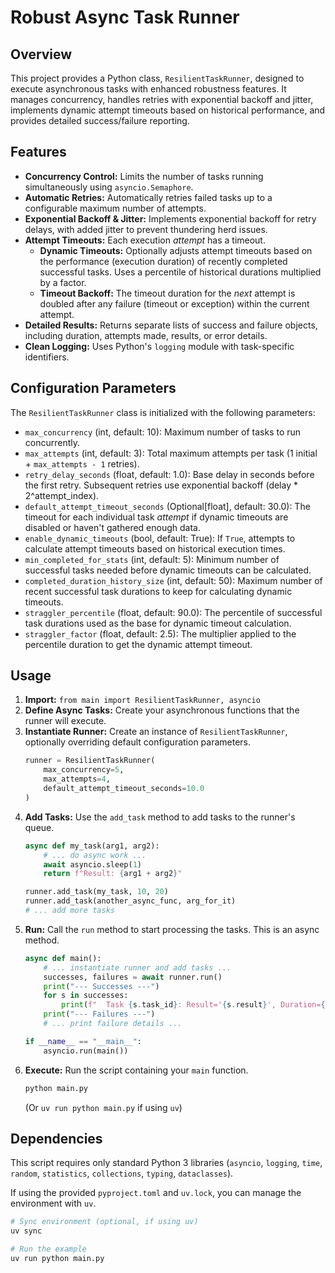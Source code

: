 # Robust Async Task Runner

## Overview

This project provides a Python class, `ResilientTaskRunner`, designed to execute asynchronous tasks with enhanced robustness features. It manages concurrency, handles retries with exponential backoff and jitter, implements dynamic attempt timeouts based on historical performance, and provides detailed success/failure reporting.

## Features

*   **Concurrency Control:** Limits the number of tasks running simultaneously using `asyncio.Semaphore`.
*   **Automatic Retries:** Automatically retries failed tasks up to a configurable maximum number of attempts.
*   **Exponential Backoff & Jitter:** Implements exponential backoff for retry delays, with added jitter to prevent thundering herd issues.
*   **Attempt Timeouts:** Each execution *attempt* has a timeout.
    *   **Dynamic Timeouts:** Optionally adjusts attempt timeouts based on the performance (execution duration) of recently completed successful tasks. Uses a percentile of historical durations multiplied by a factor.
    *   **Timeout Backoff:** The timeout duration for the *next* attempt is doubled after any failure (timeout or exception) within the current attempt.
*   **Detailed Results:** Returns separate lists of success and failure objects, including duration, attempts made, results, or error details.
*   **Clean Logging:** Uses Python's `logging` module with task-specific identifiers.

## Configuration Parameters

The `ResilientTaskRunner` class is initialized with the following parameters:

*   `max_concurrency` (int, default: 10): Maximum number of tasks to run concurrently.
*   `max_attempts` (int, default: 3): Total maximum attempts per task (1 initial + `max_attempts - 1` retries).
*   `retry_delay_seconds` (float, default: 1.0): Base delay in seconds before the first retry. Subsequent retries use exponential backoff (delay \* 2^attempt\_index).
*   `default_attempt_timeout_seconds` (Optional[float], default: 30.0): The timeout for each individual task *attempt* if dynamic timeouts are disabled or haven't gathered enough data.
*   `enable_dynamic_timeouts` (bool, default: True): If `True`, attempts to calculate attempt timeouts based on historical execution times.
*   `min_completed_for_stats` (int, default: 5): Minimum number of successful tasks needed before dynamic timeouts can be calculated.
*   `completed_duration_history_size` (int, default: 50): Maximum number of recent successful task durations to keep for calculating dynamic timeouts.
*   `straggler_percentile` (float, default: 90.0): The percentile of successful task durations used as the base for dynamic timeout calculation.
*   `straggler_factor` (float, default: 2.5): The multiplier applied to the percentile duration to get the dynamic attempt timeout.

## Usage

1.  **Import:** `from main import ResilientTaskRunner, asyncio`
2.  **Define Async Tasks:** Create your asynchronous functions that the runner will execute.
3.  **Instantiate Runner:** Create an instance of `ResilientTaskRunner`, optionally overriding default configuration parameters.
    ```python
    runner = ResilientTaskRunner(
        max_concurrency=5,
        max_attempts=4,
        default_attempt_timeout_seconds=10.0
    )
    ```
4.  **Add Tasks:** Use the `add_task` method to add tasks to the runner's queue.
    ```python
    async def my_task(arg1, arg2):
        # ... do async work ...
        await asyncio.sleep(1)
        return f"Result: {arg1 + arg2}"

    runner.add_task(my_task, 10, 20)
    runner.add_task(another_async_func, arg_for_it)
    # ... add more tasks
    ```
5.  **Run:** Call the `run` method to start processing the tasks. This is an async method.
    ```python
    async def main():
        # ... instantiate runner and add tasks ...
        successes, failures = await runner.run()
        print("--- Successes ---")
        for s in successes:
            print(f"  Task {s.task_id}: Result='{s.result}', Duration={s.duration:.2f}s, Attempts={s.total_attempts_made}")
        print("--- Failures ---")
        # ... print failure details ...

    if __name__ == "__main__":
        asyncio.run(main())
    ```
6.  **Execute:** Run the script containing your `main` function.
    ```bash
    python main.py
    ```
    (Or `uv run python main.py` if using `uv`)

## Dependencies

This script requires only standard Python 3 libraries (`asyncio`, `logging`, `time`, `random`, `statistics`, `collections`, `typing`, `dataclasses`).

If using the provided `pyproject.toml` and `uv.lock`, you can manage the environment with `uv`.
```bash
# Sync environment (optional, if using uv)
uv sync

# Run the example
uv run python main.py